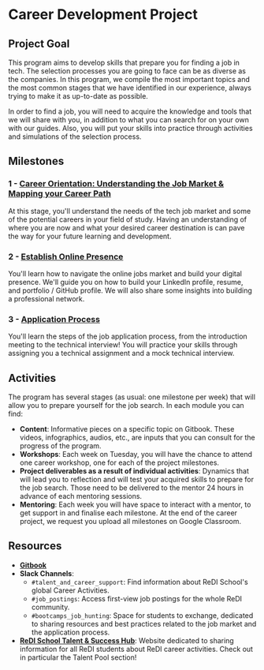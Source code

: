 # Career Development Project

## Project Goal
This program aims to develop skills that prepare you for finding a job in tech. The selection processes you are going to face can be as diverse as the companies. In this program, we compile the most important topics and the most common stages that we have identified in our experience, always trying to make it as up-to-date as possible.

In order to find a job, you will need to acquire the knowledge and tools that we will share with you, in addition to what you can search for on your own with our guides. Also, you will put your skills into practice through activities and simulations of the selection process.

## Milestones

### 1 - [Career Orientation: Understanding the Job Market & Mapping your Career Path](https://redi-school-1.gitbook.io/full-stack-bootcamp/4.-project-career/milestone-1-career-orientation)
At this stage, you'll understand the needs of the tech job market and some of the potential careers in your field of study. Having an understanding of where you are now and what your desired career destination is can pave the way for your future learning and development.

### 2 - [Establish Online Presence](https://redi-school-1.gitbook.io/full-stack-bootcamp/4.-project-career/milestone-2-establish-online-presence)
You'll learn how to navigate the online jobs market and build your digital presence. We'll guide you on how to build your LinkedIn profile, resume, and portfolio / GitHub profile. We will also share some insights into building a professional network.

### 3 - [Application Process](https://redi-school-1.gitbook.io/full-stack-bootcamp/4.-project-career/milestone-3-application-process)
You'll learn the steps of the job application process, from the introduction meeting to the technical interview! You will practice your skills through assigning you a technical assignment and a mock technical interview.

## Activities
The program has several stages (as usual: one milestone per week) that will allow you to prepare yourself for the job search. In each module you can find:

- **Content**: Informative pieces on a specific topic on Gitbook. These videos, infographics, audios, etc., are inputs that you can consult for the progress of the program.
- **Workshops**: Each week on Tuesday, you will have the chance to attend one career workshop, one for each of the project milestones.
- **Project deliverables as a result of individual activities**: Dynamics that will lead you to reflection and will test your acquired skills to prepare for the job search. Those need to be delivered to the mentor 24 hours in advance of each mentoring sessions.
- **Mentoring**: Each week you will have space to interact with a mentor, to get support in and finalise each milestone. At the end of the career project, we request you upload all milestones on Google Classroom.

## Resources
- [**Gitbook**](https://redi-school-1.gitbook.io/full-stack-bootcamp/4.-project-career/milestone-1-career-orientation)
- **Slack Channels**:
  - `#talent_and_career_support`: Find information about ReDI School's global Career Activities.
  - `#job_postings`: Access first-view job postings for the whole ReDI community.
  - `#bootcamps_job_hunting`: Space for students to exchange, dedicated to sharing resources and best practices related to the job market and the application process.
- [**ReDI School Talent & Success Hub**](https://sites.google.com/redi-school.org/learnerhub/career-support): Website dedicated to sharing information for all ReDI students about ReDI career activities. Check out in particular the Talent Pool section!

